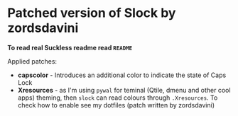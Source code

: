 # Patched version of Slock by zordsdavini

**To read real Suckless readme read `README`**

Applied patches:
* **capscolor** - Introduces an additional color to indicate the state of Caps Lock
* **Xresources** - as I'm using `pywal` for teminal (Qtile, dmenu and other cool apps) theming, then `slock` can read colours through
  `.Xresources`. To check how to enable see my dotfiles (patch written by zordsdavini)
